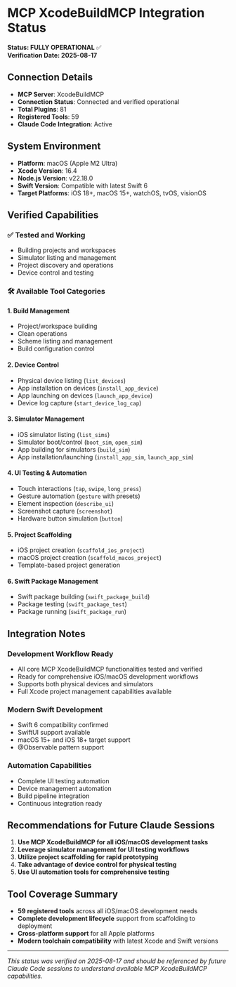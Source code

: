 # MCP XcodeBuildMCP Integration Status

**Status: FULLY OPERATIONAL** ✅  
**Verification Date: 2025-08-17**

## Connection Details
- **MCP Server**: XcodeBuildMCP
- **Connection Status**: Connected and verified operational
- **Total Plugins**: 81
- **Registered Tools**: 59
- **Claude Code Integration**: Active

## System Environment
- **Platform**: macOS (Apple M2 Ultra)
- **Xcode Version**: 16.4
- **Node.js Version**: v22.18.0
- **Swift Version**: Compatible with latest Swift 6
- **Target Platforms**: iOS 18+, macOS 15+, watchOS, tvOS, visionOS

## Verified Capabilities

### ✅ Tested and Working
- Building projects and workspaces
- Simulator listing and management
- Project discovery and operations
- Device control and testing

### 🛠️ Available Tool Categories

#### 1. Build Management
- Project/workspace building
- Clean operations
- Scheme listing and management
- Build configuration control

#### 2. Device Control
- Physical device listing (`list_devices`)
- App installation on devices (`install_app_device`)
- App launching on devices (`launch_app_device`)
- Device log capture (`start_device_log_cap`)

#### 3. Simulator Management
- iOS simulator listing (`list_sims`)
- Simulator boot/control (`boot_sim`, `open_sim`)
- App building for simulators (`build_sim`)
- App installation/launching (`install_app_sim`, `launch_app_sim`)

#### 4. UI Testing & Automation
- Touch interactions (`tap`, `swipe`, `long_press`)
- Gesture automation (`gesture` with presets)
- Element inspection (`describe_ui`)
- Screenshot capture (`screenshot`)
- Hardware button simulation (`button`)

#### 5. Project Scaffolding
- iOS project creation (`scaffold_ios_project`)
- macOS project creation (`scaffold_macos_project`)
- Template-based project generation

#### 6. Swift Package Management
- Swift package building (`swift_package_build`)
- Package testing (`swift_package_test`)
- Package running (`swift_package_run`)

## Integration Notes

### Development Workflow Ready
- All core MCP XcodeBuildMCP functionalities tested and verified
- Ready for comprehensive iOS/macOS development workflows
- Supports both physical devices and simulators
- Full Xcode project management capabilities available

### Modern Swift Development
- Swift 6 compatibility confirmed
- SwiftUI support available
- macOS 15+ and iOS 18+ target support
- @Observable pattern support

### Automation Capabilities
- Complete UI testing automation
- Device management automation
- Build pipeline integration
- Continuous integration ready

## Recommendations for Future Claude Sessions

1. **Use MCP XcodeBuildMCP for all iOS/macOS development tasks**
2. **Leverage simulator management for UI testing workflows**
3. **Utilize project scaffolding for rapid prototyping**
4. **Take advantage of device control for physical testing**
5. **Use UI automation tools for comprehensive testing**

## Tool Coverage Summary
- **59 registered tools** across all iOS/macOS development needs
- **Complete development lifecycle** support from scaffolding to deployment
- **Cross-platform support** for all Apple platforms
- **Modern toolchain compatibility** with latest Xcode and Swift versions

---

*This status was verified on 2025-08-17 and should be referenced by future Claude Code sessions to understand available MCP XcodeBuildMCP capabilities.*